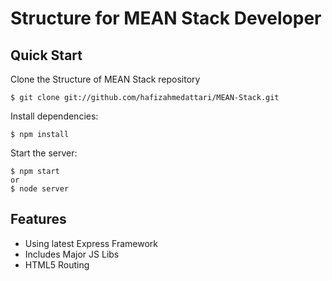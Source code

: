 Structure for MEAN Stack Developer
=======================

## Quick Start

  Clone the Structure of MEAN Stack repository

    $ git clone git://github.com/hafizahmedattari/MEAN-Stack.git

  Install dependencies:

    $ npm install

  Start the server:

    $ npm start
    or
    $ node server

## Features

  * Using latest Express Framework
  * Includes Major JS Libs
  * HTML5 Routing